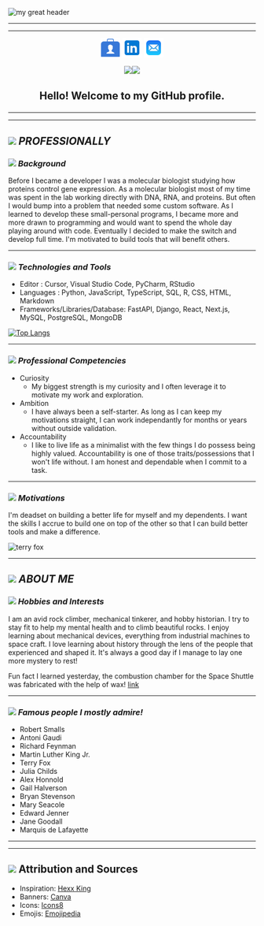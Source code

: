 ![my great header](images/jacob-bassett_banner.png)

---
---

<p align="center">
  <a href="https://jacobbassett-portfolio.netlify.app/" target="_blank" rel="noopener noreferrer" ><img height="40" src="images/icons8-portfolio-50.png"></a>
  <a href="https://www.linkedin.com/in/jacobbassett/" target="_blank" rel="noopener noreferrer" ><img height="40" src="images/icons8-linkedin-48.png"></a>
  <a href="mailto:jacobbassett@gmail.com" target="_blank" rel="noopener noreferrer" ><img height="40" src="images/icons8-mail-48.png"></a>
</p>

<p align="center">
<img src="https://em-content.zobj.net/source/noto-emoji-animations/344/waving-hand_1f44b.gif" width="50px"><img src="https://em-content.zobj.net/source/noto-emoji-animations/344/smiling-face-with-smiling-eyes_1f60a.gif" width="50px"></p>

## <p align='center' >Hello! Welcome to my GitHub profile.</p>

---
---

## <img src="https://em-content.zobj.net/thumbs/320/twitter/348/card-file-box_1f5c3-fe0f.png" width="16px"> ***PROFESSIONALLY***

### <img src="https://em-content.zobj.net/thumbs/320/apple/354/books_1f4da.png" width="16px"> *Background*

Before I became a developer I was a molecular biologist studying how proteins control gene expression. As a molecular biologist most of my time was spent in the lab working directly with DNA, RNA, and proteins. But often I would bump into a problem that needed some custom software. As I learned to develop these small-personal programs, I became more and more drawn to programming and would want to spend the whole day playing around with code. Eventually I decided to make the switch and develop full time. I'm motivated to build tools that will benefit others.

---

### <img src="https://em-content.zobj.net/thumbs/240/google/350/hammer-and-pick_2692-fe0f.png" width="16px"> *Technologies and Tools*

 * Editor : Cursor, Visual Studio Code, PyCharm, RStudio
 * Languages : Python, JavaScript, TypeScript, SQL, R, CSS, HTML, Markdown
 * Frameworks/Libraries/Database: FastAPI, Django, React, Next.js, MySQL, PostgreSQL, MongoDB

 [![Top Langs](https://github-readme-stats.vercel.app/api/top-langs/?username=jdabassett)](https://github.com/jdabassett/github-readme-stats)

---

### <img src="https://em-content.zobj.net/thumbs/240/apple/354/face-with-monocle_1f9d0.png" width="16px"> *Professional Competencies*

 * Curiosity
    * My biggest strength is my curiosity and I often leverage it to motivate my work and exploration.
 * Ambition
    * I have always been a self-starter. As long as I can keep my motivations straight, I can work independantly for months or years without outside validation.
 * Accountability
    * I like to live life as a minimalist with the few things I do possess being highly valued. Accountability is one of those traits/possessions that I won't life without. I am honest and dependable when I commit to a task.

---

### <img src="https://em-content.zobj.net/thumbs/320/twitter/322/running-shoe_1f45f.png" width="16px"> *Motivations*

I'm deadset on building a better life for myself and my dependents. I want the skills I accrue to build one on top of the other so that I can build better tools and make a difference.

![terry fox](images/terry-fox.png)

---

## <img src="https://em-content.zobj.net/thumbs/320/google/350/smiling-face-with-smiling-eyes_1f60a.png" width="16px"> ***ABOUT ME***



### <img src="https://em-content.zobj.net/thumbs/320/apple/354/person-climbing_1f9d7.png" width="16px"> *Hobbies and Interests*

I am an avid rock climber, mechanical tinkerer, and hobby historian. I try to stay fit to help my mental health and to climb beautiful rocks. I enjoy learning about mechanical devices, everything from industrial machines to space craft. I love learning about history through the lens of the people that experienced and shaped it. It's always a good day if I manage to lay one more mystery to rest!

Fun fact I learned yesterday, the combustion chamber for the Space Shuttle was fabricated with the help of wax! [link](https://hackaday.com/2023/04/23/the-shuttle-engine-needed-3d-printing-but/#:~:text=The%20technique%20uses%20wax%20and%20machined%20slots%20that,and%20a%20thicker%20nickel%20layer%20to%20provide%20strength.)

---

### <img src="https://em-content.zobj.net/thumbs/320/mozilla/36/growing-heart_1f497.png" width="16px"> *Famous people I mostly admire!*
 * Robert Smalls
 * Antoni Gaudi
 * Richard Feynman
 * Martin Luther King Jr.
 * Terry Fox
 * Julia Childs
 * Alex Honnold
 * Gail Halverson
 * Bryan Stevenson
 * Mary Seacole
 * Edward Jenner
 * Jane Goodall
 * Marquis de Lafayette

---
---

## <img src="https://em-content.zobj.net/thumbs/320/apple/354/fire_1f525.png" width="16px"> Attribution and Sources

 * Inspiration: [Hexx King](https://github.com/HexxKing)
 * Banners: [Canva](https://www.canva.com/)
 * Icons: [Icons8](https://icons8.com/)
 * Emojis: [Emojipedia](https://emojipedia.org/)
